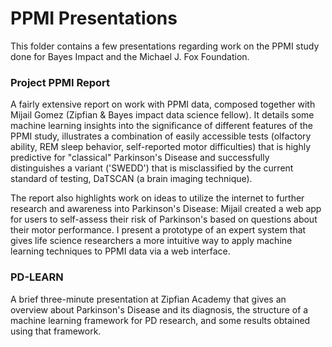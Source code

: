 PPMI Presentations
==================

This folder contains a few presentations regarding work on the PPMI study done for Bayes Impact and the Michael J. Fox Foundation.

### Project PPMI Report

A fairly extensive report on work with PPMI data, composed together with Mijail Gomez (Zipfian & Bayes impact data science fellow).  It details some machine learning insights into the significance of different features of the PPMI study, illustrates a combination of easily accessible tests (olfactory ability, REM sleep behavior, self-reported motor difficulties) that is highly predictive for "classical" Parkinson's Disease and successfully distinguishes a variant ('SWEDD') that is misclassified by the current standard of testing, DaTSCAN (a brain imaging technique).

The report also highlights work on ideas to utilize the internet to further research and awareness into Parkinson's Disease: Mijail created a web app for users to self-assess their risk of Parkinson's based on questions about their motor performance.  I present a prototype of an expert system that gives life science researchers a more intuitive way to apply machine learning techniques to PPMI data via a web interface.

### PD-LEARN

A brief three-minute presentation at Zipfian Academy that gives an overview about Parkinson's Disease and its diagnosis, the structure of a machine learning framework for PD research, and some results obtained using that framework.